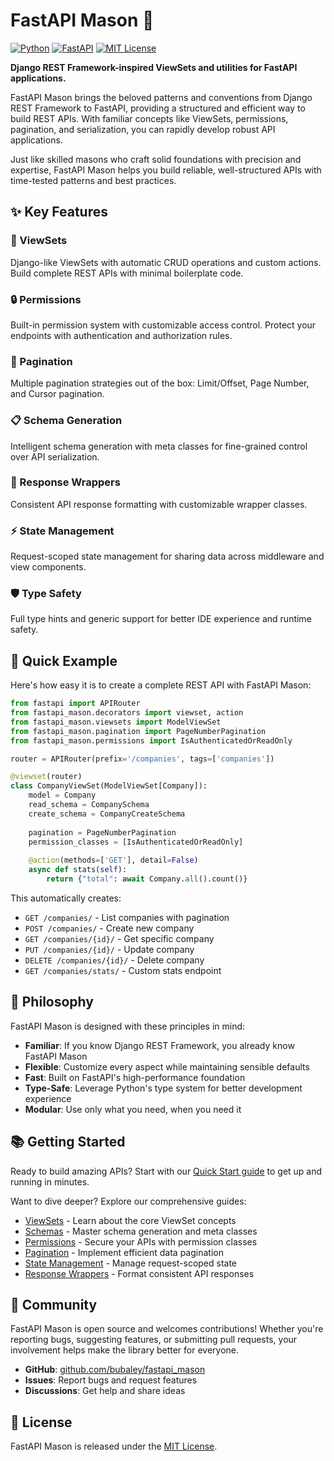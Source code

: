 # FastAPI Mason 🔨

[![Python](https://img.shields.io/badge/Python-3.12+-blue.svg)](https://python.org)
[![FastAPI](https://img.shields.io/badge/FastAPI-0.115.13+-green.svg)](https://fastapi.tiangolo.com)
[![MIT License](https://img.shields.io/badge/License-MIT-yellow.svg)](https://github.com/bubaley/fastapi-mason/blob/main/LICENSE)

**Django REST Framework-inspired ViewSets and utilities for FastAPI applications.**

FastAPI Mason brings the beloved patterns and conventions from Django REST Framework to FastAPI, providing a structured and efficient way to build REST APIs. With familiar concepts like ViewSets, permissions, pagination, and serialization, you can rapidly develop robust API applications.

Just like skilled masons who craft solid foundations with precision and expertise, FastAPI Mason helps you build reliable, well-structured APIs with time-tested patterns and best practices.

## ✨ Key Features

<div class="feature-card">
<h3>🎯 ViewSets</h3>
Django-like ViewSets with automatic CRUD operations and custom actions. Build complete REST APIs with minimal boilerplate code.
</div>

<div class="feature-card">
<h3>🔒 Permissions</h3>
Built-in permission system with customizable access control. Protect your endpoints with authentication and authorization rules.
</div>

<div class="feature-card">
<h3>📄 Pagination</h3>
Multiple pagination strategies out of the box: Limit/Offset, Page Number, and Cursor pagination.
</div>

<div class="feature-card">
<h3>📋 Schema Generation</h3>
Intelligent schema generation with meta classes for fine-grained control over API serialization.
</div>

<div class="feature-card">
<h3>🔄 Response Wrappers</h3>
Consistent API response formatting with customizable wrapper classes.
</div>

<div class="feature-card">
<h3>⚡ State Management</h3>
Request-scoped state management for sharing data across middleware and view components.
</div>

<div class="feature-card">
<h3>🛡️ Type Safety</h3>
Full type hints and generic support for better IDE experience and runtime safety.
</div>

## 🚀 Quick Example

Here's how easy it is to create a complete REST API with FastAPI Mason:

```python
from fastapi import APIRouter
from fastapi_mason.decorators import viewset, action
from fastapi_mason.viewsets import ModelViewSet
from fastapi_mason.pagination import PageNumberPagination
from fastapi_mason.permissions import IsAuthenticatedOrReadOnly

router = APIRouter(prefix='/companies', tags=['companies'])

@viewset(router)
class CompanyViewSet(ModelViewSet[Company]):
    model = Company
    read_schema = CompanySchema
    create_schema = CompanyCreateSchema
    
    pagination = PageNumberPagination
    permission_classes = [IsAuthenticatedOrReadOnly]
    
    @action(methods=['GET'], detail=False)
    async def stats(self):
        return {"total": await Company.all().count()}
```

This automatically creates:

- `GET /companies/` - List companies with pagination
- `POST /companies/` - Create new company  
- `GET /companies/{id}/` - Get specific company
- `PUT /companies/{id}/` - Update company
- `DELETE /companies/{id}/` - Delete company
- `GET /companies/stats/` - Custom stats endpoint

## 🎯 Philosophy

FastAPI Mason is designed with these principles in mind:

- **Familiar**: If you know Django REST Framework, you already know FastAPI Mason
- **Flexible**: Customize every aspect while maintaining sensible defaults
- **Fast**: Built on FastAPI's high-performance foundation
- **Type-Safe**: Leverage Python's type system for better development experience
- **Modular**: Use only what you need, when you need it

## 📚 Getting Started

Ready to build amazing APIs? Start with our [Quick Start guide](quick-start.md) to get up and running in minutes.

Want to dive deeper? Explore our comprehensive guides:

- [ViewSets](viewsets/index.md) - Learn about the core ViewSet concepts
- [Schemas](schemas.md) - Master schema generation and meta classes  
- [Permissions](permissions.md) - Secure your APIs with permission classes
- [Pagination](pagination.md) - Implement efficient data pagination
- [State Management](state.md) - Manage request-scoped state
- [Response Wrappers](wrappers.md) - Format consistent API responses

## 🤝 Community

FastAPI Mason is open source and welcomes contributions! Whether you're reporting bugs, suggesting features, or submitting pull requests, your involvement helps make the library better for everyone.

- **GitHub**: [github.com/bubaley/fastapi_mason](https://github.com/bubaley/fastapi-mason)
- **Issues**: Report bugs and request features
- **Discussions**: Get help and share ideas

## 📄 License

FastAPI Mason is released under the [MIT License](https://github.com/bubaley/fastapi-mason/blob/main/LICENSE). 